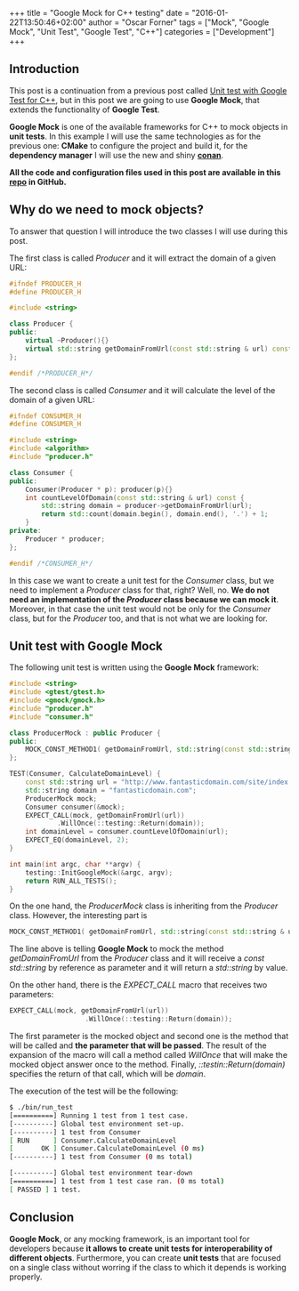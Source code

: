 +++
title = "Google Mock for C++ testing"
date = "2016-01-22T13:50:46+02:00"
author = "Oscar Forner"
tags = ["Mock", "Google Mock", "Unit Test", "Google Test", "C++"]
categories = ["Development"]
+++

## Introduction

This post is a continuation from a previous post called [Unit test with Google Test for C++](http://maitesin.github.io//GoogleTest-C++/), but in this post we are going to use **Google Mock**, that extends the functionality of **Google Test**.

**Google Mock** is one of the available frameworks for C++ to mock objects in **unit tests**. In this example I will use the same technologies as for the previous one: **CMake** to configure the project and build it, for the **dependency manager** I will use the new and shiny **[conan](https://www.conan.io/)**.

**All the code and configuration files used in this post are available in this [repo](https://github.com/maitesin/blog/tree/master/google_mock_2016_01_22) in GitHub.**

## Why do we need to mock objects?

To answer that question I will introduce the two classes I will use during this post.


The first class is called *Producer* and it will extract the domain of a given URL:

``` cpp
#ifndef PRODUCER_H
#define PRODUCER_H

#include <string>

class Producer {
public:
	virtual ~Producer(){}
	virtual std::string getDomainFromUrl(const std::string & url) const = 0;
};

#endif /*PRODUCER_H*/
```

The second class is called *Consumer* and it will calculate the level of the domain of a given URL:

``` cpp
#ifndef CONSUMER_H
#define CONSUMER_H

#include <string>
#include <algorithm>
#include "producer.h"

class Consumer {
public:
	Consumer(Producer * p): producer(p){}
	int countLevelOfDomain(const std::string & url) const {
		std::string domain = producer->getDomainFromUrl(url);
		return std::count(domain.begin(), domain.end(), '.') + 1;
	}
private:
	Producer * producer;
};

#endif /*CONSUMER_H*/
```

In this case we want to create a unit test for the *Consumer* class, but we need to implement a *Producer* class for that, right? Well, no. **We do not need an implementation of the *Producer* class because we can mock it**. Moreover, in that case the unit test would not be only for the *Consumer* class, but for the *Producer* too, and that is not what we are looking for.


## Unit test with Google Mock

The following unit test is written using the **Google Mock** framework:

``` cpp
#include <string>
#include <gtest/gtest.h>
#include <gmock/gmock.h>
#include "producer.h"
#include "consumer.h"

class ProducerMock : public Producer {
public:
	MOCK_CONST_METHOD1( getDomainFromUrl, std::string(const std::string & url) );
};

TEST(Consumer, CalculateDomainLevel) {
	const std::string url = "http://www.fantasticdomain.com/site/index.html";
	std::string domain = "fantasticdomain.com";
	ProducerMock mock;
	Consumer consumer(&mock);
	EXPECT_CALL(mock, getDomainFromUrl(url))
		    .WillOnce(::testing::Return(domain));
	int domainLevel = consumer.countLevelOfDomain(url);
	EXPECT_EQ(domainLevel, 2);
}

int main(int argc, char **argv) {
	testing::InitGoogleMock(&argc, argv);
	return RUN_ALL_TESTS();
}
```

On the one hand, the *ProducerMock* class is inheriting from the *Producer* class. However, the interesting part is

``` cpp
MOCK_CONST_METHOD1( getDomainFromUrl, std::string(const std::string & url) );
```

The line above is telling **Google Mock** to mock the method *getDomainFromUrl* from the *Producer* class and it will receive a *const std::string* by reference as parameter and it will return a *std::string* by value.

On the other hand, there is the *EXPECT_CALL* macro that receives two parameters:

``` cpp
EXPECT_CALL(mock, getDomainFromUrl(url))
                   .WillOnce(::testing::Return(domain));
```

The first parameter is the mocked object and second one is the method that will be called and **the parameter that will be passed**. The result of the expansion of the macro will call a method called *WillOnce* that will make the mocked object answer once to the method. Finally, *::testin::Return(domain)* specifies the return of that call, which will be *domain*.

The execution of the test will be the following:

``` bash
$ ./bin/run_test 
[==========] Running 1 test from 1 test case.
[----------] Global test environment set-up.
[----------] 1 test from Consumer
[ RUN      ] Consumer.CalculateDomainLevel
[       OK ] Consumer.CalculateDomainLevel (0 ms)
[----------] 1 test from Consumer (0 ms total)

[----------] Global test environment tear-down
[==========] 1 test from 1 test case ran. (0 ms total)
[ PASSED ] 1 test.
```

## Conclusion

**Google Mock**, or any mocking framework, is an important tool for developers because **it allows to create unit tests for interoperability of different objects**. Furthermore, you can create **unit tests** that are focused on a single class without worring if the class to which it depends is working properly.

